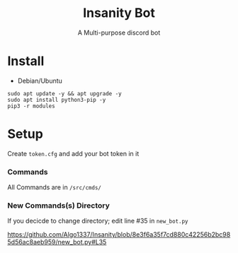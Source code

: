 <div align="center">
    <h1>Insanity Bot</h1>
    <p>A Multi-purpose discord bot</p>
</div>

# Install

- Debian/Ubuntu
```
sudo apt update -y && apt upgrade -y
sudo apt install python3-pip -y
pip3 -r modules
```

# Setup

Create ``token.cfg`` and add your bot token in it

### Commands

All Commands are in ``/src/cmds/``

### New Commands(s) Directory

If you decicde to change directory; edit line #35 in ``new_bot.py`` 

https://github.com/Algo1337/Insanity/blob/8e3f6a35f7cd880c42256b2bc985d56ac8aeb959/new_bot.py#L35
